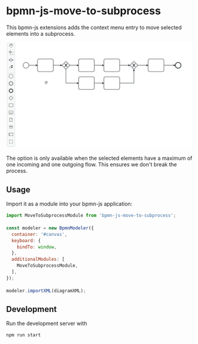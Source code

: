# bpmn-js-move-to-subprocess

This bpmn-js extensions adds the context menu entry to move selected elements
into a subprocess.

![A screencapture showing the usage of the library](./demo.gif)

The option is only available when the selected elements have a maximum of one
incoming and one outgoing flow. This ensures we don't break the process.

## Usage 

Import it as a module into your bpmn-js application:

```javascript
import MoveToSubprocessModule from 'bpmn-js-move-to-subprocess';

const modeler = new BpmnModeler({
  container: '#canvas',
  keyboard: {
    bindTo: window,
  },
  additionalModules: [
    MoveToSubprocessModule,
  ],
});

modeler.importXML(diagramXML);
```

## Development

Run the development server with

```sh
npm run start
```